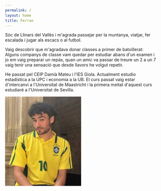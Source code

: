 ```yaml
---
permalink: /
layout: home
title: Ferran
---
```


Sóc de Llinars del Vallès i m'agrada passejar per la muntanya, viatjar, fer escalada i jugar als escacs o al futbol.

Vaig descobrir que m'agradava donar classes a primer de batxillerat: Alguns companys de classe vam quedar per estudiar abans d'un examen i jo em vaig preparar un repàs, quan un amic va passar de treure un 2 a un 7 vaig tenir una sensació que desde llavors he volgut repetir.

He passat pel CEIP Damià Mateu i l'IES Giola. Actualment estudio estadística a la UPC i economia a la UB. El curs passat vaig estar d'intercanvi a l'Universitat de Maastricht i la primera meitat d'aquest curs estudiaré a l'Universitat de Sevilla.

<img src="./assets/imgs/my_pic.PNG" width="250px">
